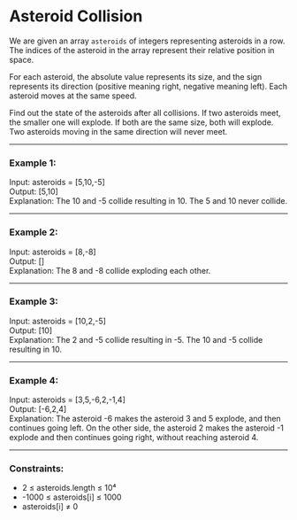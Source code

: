 # Asteroid Collision

We are given an array `asteroids` of integers representing asteroids in a row. The indices of the asteroid in the array represent their relative position in space.

For each asteroid, the absolute value represents its size, and the sign represents its direction (positive meaning right, negative meaning left). Each asteroid moves at the same speed.

Find out the state of the asteroids after all collisions. If two asteroids meet, the smaller one will explode. If both are the same size, both will explode. Two asteroids moving in the same direction will never meet.

---

### Example 1:

Input: asteroids = [5,10,-5]  
Output: [5,10]  
Explanation: The 10 and -5 collide resulting in 10. The 5 and 10 never collide.

---

### Example 2:

Input: asteroids = [8,-8]  
Output: []  
Explanation: The 8 and -8 collide exploding each other.

---

### Example 3:

Input: asteroids = [10,2,-5]  
Output: [10]  
Explanation: The 2 and -5 collide resulting in -5. The 10 and -5 collide resulting in 10.

---

### Example 4:

Input: asteroids = [3,5,-6,2,-1,4]  
Output: [-6,2,4]  
Explanation: The asteroid -6 makes the asteroid 3 and 5 explode, and then continues going left. On the other side, the asteroid 2 makes the asteroid -1 explode and then continues going right, without reaching asteroid 4.

---

### Constraints:

- 2 ≤ asteroids.length ≤ 10⁴
- -1000 ≤ asteroids[i] ≤ 1000
- asteroids[i] ≠ 0

